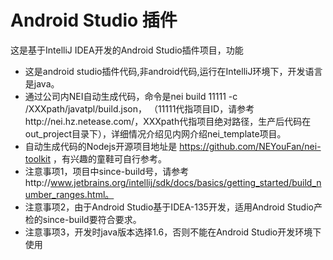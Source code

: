 # Android Studio 插件
这是基于IntelliJ IDEA开发的Android Studio插件项目，功能
   - 这是android studio插件代码,非android代码,运行在IntelliJ环境下，开发语言是java。
   - 通过公司内NEI自动生成代码，命令是nei build 11111 -c   /XXXpath/javatpl/build.json， （11111代指项目ID，请参考http://nei.hz.netease.com/，XXXpath代指项目绝对路径，生产后代码在out_project目录下），详细情况介绍见内网介绍nei_template项目。
   - 自动生成代码的Nodejs开源项目地址是  https://github.com/NEYouFan/nei-toolkit ，有兴趣的童鞋可自行参考。
  - 注意事项1，项目中since-build号，请参考http://www.jetbrains.org/intellij/sdk/docs/basics/getting_started/build_number_ranges.html。
  - 注意事项2，由于Android Studio基于IDEA-135开发，适用Android Studio产检的since-build要符合要求。
  - 注意事项3，开发时java版本选择1.6，否则不能在Android Studio开发环境下使用
